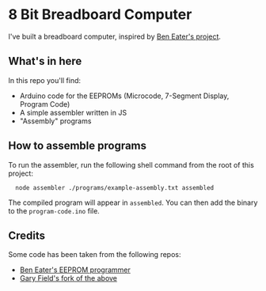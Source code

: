 # 8 Bit Breadboard Computer

I've built a breadboard computer, inspired by [Ben Eater's project](https://eater.net/8bit). 

## What's in here
In this repo you'll find:

- Arduino code for the EEPROMs (Microcode, 7-Segment Display, Program Code)
- A simple assembler written in JS
- "Assembly" programs

## How to assemble programs
To run the assembler, run the following shell command from the root of this project:

```shell
  node assembler ./programs/example-assembly.txt assembled
```

The compiled program will appear in `assembled`. You can then add the binary to the `program-code.ino` file.

## Credits
Some code has been taken from the following repos:

- [Ben Eater's EEPROM programmer](https://github.com/beneater/eeprom-programmer)
- [Gary Field's fork of the above](https://github.com/grfield/eeprom-programmer)